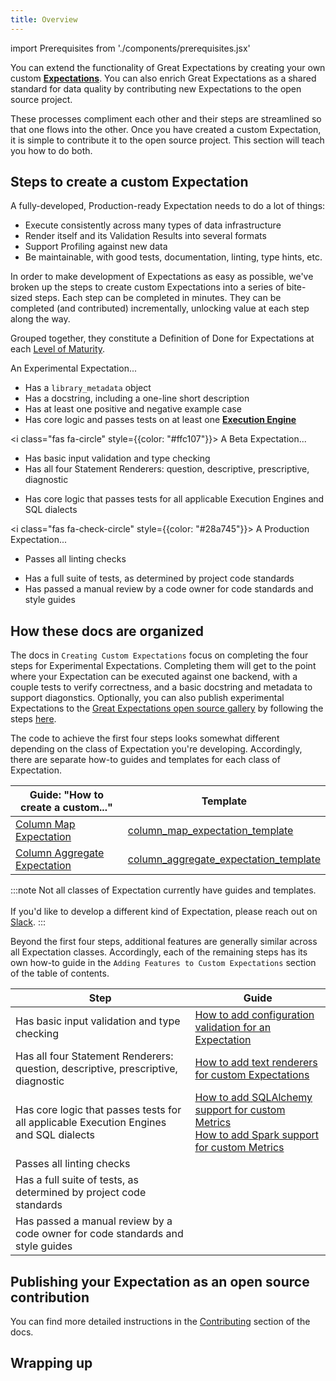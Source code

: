 ```yaml
---
title: Overview
---
```

import Prerequisites from './components/prerequisites.jsx'

You can extend the functionality of Great Expectations by creating your own custom [**Expectations**](../../../reference/expectations/expectations.md). You can also enrich Great Expectations as a shared standard for data quality by contributing new Expectations to the open source project.

These processes compliment each other and their steps are streamlined so that one flows into the other. Once you have created a custom Expectation, it is simple to contribute it to the open source project. This section will teach you how to do both.

<Prerequisites></Prerequisites>

## Steps to create a custom Expectation

A fully-developed, Production-ready Expectation needs to do a lot of things:
* Execute consistently across many types of data infrastructure
* Render itself and its Validation Results into several formats
* Support Profiling against new data
* Be maintainable, with good tests, documentation, linting, type hints, etc.

In order to make development of Expectations as easy as possible, we've broken up the steps to create custom Expectations into a series of bite-sized steps. Each step can be completed in minutes. They can be completed (and contributed) incrementally, unlocking value at each step along the way.

Grouped together, they constitute a Definition of Done for Expectations at each [Level of Maturity](../../../contributing/contributing_maturity.md).

<link rel="stylesheet" href="https://cdnjs.cloudflare.com/ajax/libs/font-awesome/6.0.0-beta3/css/all.min.css" crossorigin="anonymous" referrerpolicy="no-referrer"/>
<i class="fas fa-circle" style={{color: "#dc3545"}}></i> An Experimental Expectation...

* Has a `library_metadata` object
* Has a docstring, including a one-line short description
* Has at least one positive and negative example case
* Has core logic and passes tests on at least one [**Execution Engine**](../../../reference/execution_engine.md)

<i class="fas fa-circle" style={{color: "#ffc107"}}></i> A Beta Expectation...

* Has basic input validation and type checking
* Has all four Statement Renderers: question, descriptive, prescriptive, diagnostic
<!-- * Has default `Parameter Builders` and Domain hooks to support Profiling -->
* Has core logic that passes tests for all applicable Execution Engines and SQL dialects

<i class="fas fa-check-circle" style={{color: "#28a745"}}></i> A Production Expectation...

* Passes all linting checks
<!--  * Has all applicable Renderers, with fully typed and styled output -->
* Has a full suite of tests, as determined by project code standards
* Has passed a manual review by a code owner for code standards and style guides

## How these docs are organized

The docs in `Creating Custom Expectations` focus on completing the four steps for Experimental Expectations. Completing them will get to the point where your Expectation can be executed against one backend, with a couple tests to verify correctness, and a basic docstring and metadata to support diagonstics. Optionally, you can also publish experimental Expectations to the [Great Expectations open source gallery](https://greatexpectations.io/expectations) by following the steps [here](overview.md#publishing-your-expectation-as-an-open-source-contribution).

The code to achieve the first four steps looks somewhat different depending on the class of Expectation you're developing. Accordingly, there are separate how-to guides and templates for each class of Expectation.

| Guide: "How to create a custom..." |  Template |
|-----------------------------------------------------------------------------------------------------------|-------------------------------------------------------------------------------------------------------------------------------------------------------------------------|
| [Column Map Expectation](how_to_create_custom_column_map_expectations.md)             | [column_map_expectation_template](https://github.com/great-expectations/great_expectations/blob/develop/examples/expectations/column_map_expectation_template.py)       |
| [Column Aggregate Expectation](how_to_create_custom_column_aggregate_expectations.md) | [column_aggregate_expectation_template](https://github.com/great-expectations/great_expectations/blob/develop/examples/expectations/column_map_expectation_template.py) |

:::note 
Not all classes of Expectation currently have guides and templates. <br></br>
If you'd like to develop a different kind of Expectation, please reach out on [Slack](https://greatexpectations.io/slack).
:::

Beyond the first four steps, additional features are generally similar across all Expectation classes. Accordingly, each of the remaining steps has its own how-to guide in the `Adding Features to Custom Expectations` section of the table of contents.

| Step | Guide |
|------|-------|
| Has basic input validation and type checking                                                     | [How to add configuration validation for an Expectation](../features_custom_expectations/how_to_add_input_validation_for_an_expectation.md) |
| Has all four Statement Renderers: question, descriptive, prescriptive, diagnostic              | [How to add text renderers for custom Expectations](../features_custom_expectations/how_to_add_text_renderers_for_an_expectation.md) |
| Has core logic that passes tests for all applicable Execution Engines and SQL dialects   | [How to add SQLAlchemy support for custom Metrics](../features_custom_expectations/how_to_add_sqlalchemy_support_for_an_expectation.md)<br/> [How to add Spark support for custom Metrics](../features_custom_expectations/how_to_add_spark_support_for_an_expectation.md)|
| Passes all linting checks                                                                        | |
| Has a full suite of tests, as determined by project code standards                               | |
| Has passed a manual review by a code owner for code standards and style guides                   | |

## Publishing your Expectation as an open source contribution

You can find more detailed instructions in the [Contributing](../../../contributing/contributing.md) section of the docs.

## Wrapping up